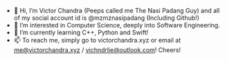 - 👋 Hi, I’m Victor Chandra (Peeps called me The Nasi Padang Guy) and all of my social account id is @mzmznasipadang (Including Github!)
- 👀 I’m interested in Computer Science, deeply into Software Engineering.
- 🌱 I’m currently learning C++, Python and Swift!
- 📫 To reach me, simply go to victorchandra.xyz or email at me@victorchandra.xyz / vichndrlie@outlook.com! Cheers!

